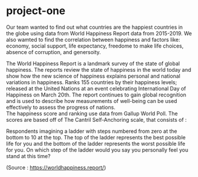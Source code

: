 # project-one
Our team wanted to find out what countries are the happiest countries in the globe using data from World Happiness Report data from 2015-2019. We also wamted to find the correlation between happiness and factors like: economy, social support, life expectancy, freedome to make life choices, absence of corruption, and genersoity.


The World Happiness Report is a landmark survey of the state of global happiness. The reports review the state of happiness in the world today and show how the new science of happiness explains personal and national variations in happiness. Ranks 155 countries by their happiness levels; released at the United Nations at an event celebrating International Day of Happiness on March 20th. The report continues to gain global recognition and is used to describe how measurements of well-being can be used effectively to assess the progress of nations.  
The happiness score and ranking use data from Gallup World Poll. The scores are based off of The Cantril Self-Anchoring scale,  that consists of :

Respondents imagining a ladder with steps numbered from zero at the bottom to 10 at the top.
The top of the ladder represents the best possible life for you and the bottom of the ladder represents the worst possible life for you.
On which step of the ladder would you say you personally feel you stand at this time?

(Source : https://worldhappiness.report/)

